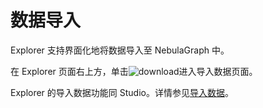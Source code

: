 # 数据导入

Explorer 支持界面化地将数据导入至 NebulaGraph 中。

在 Explorer 页面右上方，单击![download](https://docs-cdn.nebula-graph.com.cn/figures/studio-btn-download.png)进入导入数据页面。

Explorer 的导入数据功能同 Studio。详情参见[导入数据](../../nebula-studio/quick-start/st-ug-import-data.md)。

